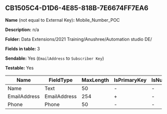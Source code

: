 ## CB1505C4-D1D6-4E85-818B-7E6674FF7EA6

**Name** (not equal to External Key)**:** Mobile_Number_POC

**Description:** n/a

**Folder:** Data Extensions/2021 Training/Anushree/Automation studio DE/

**Fields in table:** 3

**Sendable:** Yes (`EmailAddress` to `Subscriber Key`)

**Testable:** Yes

| Name | FieldType | MaxLength | IsPrimaryKey | IsNullable | DefaultValue |
| --- | --- | --- | --- | --- | --- |
| Name | Text | 50 | - | - |  |
| EmailAddress | EmailAddress | 254 | + | - |  |
| Phone | Phone | 50 | - | - |  |
